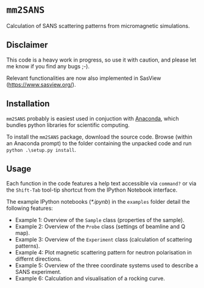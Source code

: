 # ```mm2SANS```

Calculation of SANS scattering patterns from micromagnetic simulations.

## Disclaimer

This code is a heavy work in progress, so use it with caution, and please let me know if you find any bugs ;-).

Relevant functionalities are now also implemented in SasView (https://www.sasview.org/).

## Installation

`mm2SANS` probably is easiest used in conjuction with [Anaconda](https://www.anaconda.com/products/individual), which bundles python libraries for scientific computing.

To install the `mm2SANS` package, download the source code. Browse (within an Anaconda prompt) to the folder containing the unpacked code and run `python .\setup.py install`.

## Usage

Each function in the code features a help text accessible via `command?` or via the `Shift-Tab` tool-tip shortcut from the IPython Notebook interface.

The example IPython notebooks (*\*.ipynb*) in the `examples` folder detail the following features:

- Example 1: Overview of the `Sample` class (properties of the sample).
- Example 2: Overview of the `Probe` class (settings of beamline and Q map).
- Example 3: Overview of the `Experiment` class (calculation of scattering patterns).
- Example 4: Plot magnetic scattering pattern for neutron polarisation in differnt directions.
- Example 5: Overview of the three coordinate systems used to describe a SANS experiment.
- Example 6: Calculation and visualisation of a rocking curve.
